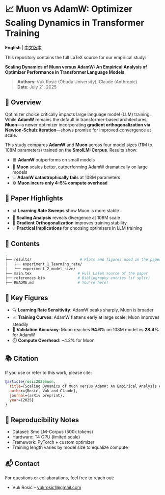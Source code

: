 # 📈 Muon vs AdamW: Optimizer Scaling Dynamics in Transformer Training

**English** | [中文版本](README_zh.md)

This repository contains the full LaTeX source for our empirical study:

**Scaling Dynamics of Muon versus AdamW: An Empirical Analysis of Optimizer Performance in Transformer Language Models**

> **Authors**: Vuk Rosić (Óbuda University), Claude (Anthropic)  
> **Date**: July 21, 2025

## 🧠 Overview

Optimizer choice critically impacts large language model (LLM) training. While **AdamW** remains the default in transformer-based architectures, **Muon**—a newer optimizer incorporating **gradient orthogonalization via Newton-Schulz iteration**—shows promise for improved convergence at scale.

This study compares **AdamW** and **Muon** across four model sizes (11M to 108M parameters) trained on the **SmolLM-Corpus**. Results show:

- 🟦 **AdamW** outperforms on small models  
- 🔴 **Muon** scales better, outperforming AdamW dramatically on large models  
- 💥 **AdamW catastrophically fails** at 108M parameters  
- ⚙️ **Muon incurs only 4–5% compute overhead**

## 📄 Paper Highlights

- 📊 **Learning Rate Sweeps** show Muon is more stable
- 🚀 **Scaling Analysis** reveals divergence at 108M scale
- 🧮 **Gradient Orthogonalization** improves training stability
- 💡 **Practical Implications** for choosing optimizers in LLM training

## 📂 Contents

```bash
.
├── results/                      # Plots and figures used in the paper
│   ├── experiment_1_learning_rate/
│   └── experiment_2_model_size/
├── main.tex                     # Full LaTeX source of the paper
├── references.bib               # Bibliography entries (if split)
├── README.md                    # You're here!
````

## 📸 Key Figures

* 🔍 **Learning Rate Sensitivity**: AdamW peaks sharply, Muon is broader
* 📈 **Training Curves**: AdamW flattens early at large scale; Muon improves steadily
* 🧪 **Validation Accuracy**: Muon reaches **94.6%** on 108M model vs **28.4%** for AdamW
* ⏱️ **Compute Overhead**: \~4.2% for Muon

## 📚 Citation

If you use or refer to this work, please cite:

```bibtex
@article{rosic2025muon,
  title={Scaling Dynamics of Muon versus AdamW: An Empirical Analysis of Optimizer Performance in Transformer Language Models},
  author={Rosić, Vuk and Claude},
  journal={arXiv preprint},
  year={2025}
}
```

## 🧪 Reproducibility Notes

* Dataset: SmolLM-Corpus (500k tokens)
* Hardware: T4 GPU (limited scale)
* Framework: PyTorch + custom optimizer
* Training length varies by model size to equalize compute

## 📬 Contact

For questions or collaborations, feel free to reach out:

* Vuk Rosić – [vukrosic1@gmail.com](mailto:vukrosic1@gmail.com)